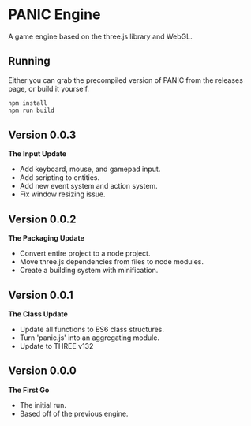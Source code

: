# PANIC Engine
A game engine based on the three.js library and WebGL.

## Running
Either you can grab the precompiled version of PANIC from the releases page,
or build it yourself.
```bash
npm install
npm run build
```

## Version 0.0.3
**The Input Update**
- Add keyboard, mouse, and gamepad input.
- Add scripting to entities.
- Add new event system and action system.
- Fix window resizing issue.

## Version 0.0.2
**The Packaging Update**
- Convert entire project to a node project.
- Move three.js dependencies from files to node modules.
- Create a building system with minification.

## Version 0.0.1
**The Class Update**
- Update all functions to ES6 class structures.
- Turn 'panic.js' into an aggregating module.
- Update to THREE v132

## Version 0.0.0
**The First Go**
- The initial run.
- Based off of the previous engine.
